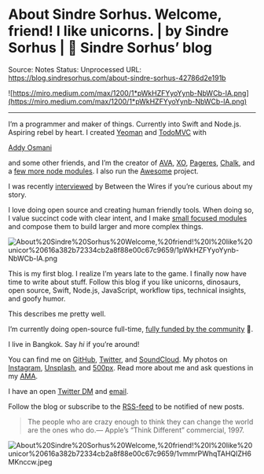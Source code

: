 # About Sindre Sorhus. Welcome, friend! I like unicorns. | by Sindre Sorhus | 🦄 Sindre Sorhus’ blog

Source: Notes
Status: Unprocessed
URL: https://blog.sindresorhus.com/about-sindre-sorhus-42786d2e191b

![https://miro.medium.com/max/1200/1*pWkHZFYyoYynb-NbWCb-lA.png](https://miro.medium.com/max/1200/1*pWkHZFYyoYynb-NbWCb-lA.png)

---

I’m a programmer and maker of things. Currently into Swift and Node.js. Aspiring rebel by heart. I created [Yeoman](http://yeoman.io/) and [TodoMVC](http://todomvc.com/) with

[Addy Osmani](https://medium.com/u/2508e4c7a8ec?source=post_page-----42786d2e191b--------------------------------)

and some other friends, and I’m the creator of [AVA](https://github.com/sindresorhus/ava), [XO](https://github.com/sindresorhus/xo), [Pageres](https://github.com/sindresorhus/pageres), [Chalk](https://github.com/chalk/chalk), and a [few more node modules](https://www.npmjs.com/~sindresorhus). I also run the [Awesome](https://awesome.re/) project.

I was recently [interviewed](https://medium.freecodecamp.org/sindre-sorhus-8426c0ed785d) by Between the Wires if you’re curious about my story.

I love doing open source and creating human friendly tools. When doing so, I value succinct code with clear intent, and I make [small focused modules](https://github.com/sindresorhus/ama/issues/10#issuecomment-117766328) and compose them to build larger and more complex things.

![About%20Sindre%20Sorhus%20Welcome,%20friend!%20I%20like%20unicor%20616a382b72334cb2a8f88e00c67c9659/1pWkHZFYyoYynb-NbWCb-lA.png](About%20Sindre%20Sorhus%20Welcome,%20friend!%20I%20like%20unicor%20616a382b72334cb2a8f88e00c67c9659/1pWkHZFYyoYynb-NbWCb-lA.png)

This is my first blog. I realize I’m years late to the game. I finally now have time to write about stuff. Follow this blog if you like unicorns, dinosaurs, open source, Swift, Node.js, JavaScript, workflow tips, technical insights, and goofy humor.

This describes me pretty well.

I’m currently doing open-source full-time, [fully funded by the community](https://twitter.com/sindresorhus/status/963478258808340482) 🙌.

I live in Bangkok. Say *hi* if you’re around!

You can find me on [GitHub](https://github.com/sindresorhus), [Twitter](https://twitter.com/sindresorhus), and [SoundCloud](https://soundcloud.com/sindresorhus/likes).
My photos on [Instagram](https://instagram.com/sindresorhus/), [Unsplash](https://unsplash.com/@sindresorhus), and [500px](https://500px.com/sindresorhus).
Read more about me and ask questions in my [AMA](https://github.com/sindresorhus/ama).

I have an open [Twitter DM](https://twitter.com/messages/compose?recipient_id=170686450) and [email](https://sindresorhus.com/contact).

Follow the blog or subscribe to the [RSS-feed](https://blog.sindresorhus.com/feed) to be notified of new posts.

> The people who are crazy enough to think they can change the world are the ones who do.— Apple’s “Think Different” commercial, 1997.
> 

![About%20Sindre%20Sorhus%20Welcome,%20friend!%20I%20like%20unicor%20616a382b72334cb2a8f88e00c67c9659/1vmmrPWhqTAHQIZH6MKnccw.jpeg](About%20Sindre%20Sorhus%20Welcome,%20friend!%20I%20like%20unicor%20616a382b72334cb2a8f88e00c67c9659/1vmmrPWhqTAHQIZH6MKnccw.jpeg)